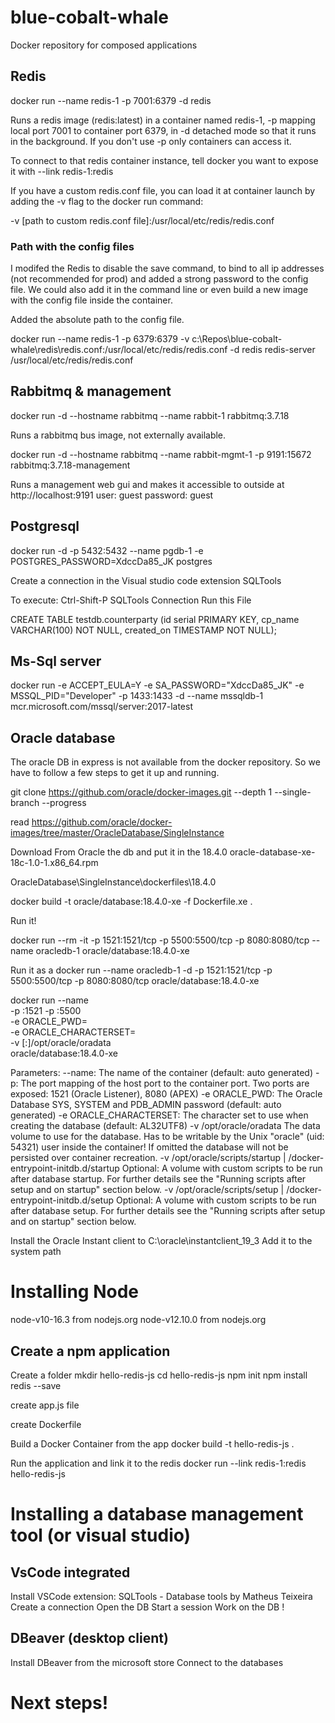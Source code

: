 # blue-cobalt-whale
Docker repository for composed applications

## Redis
docker run --name redis-1 -p 7001:6379 -d redis 

Runs a redis image (redis:latest) in a container named redis-1, -p mapping local port 7001 to container port 6379, in -d detached mode so that it runs in the background. If you don't use -p only containers can access it. 

To connect to that redis container instance, tell docker you want to expose it with --link redis-1:redis

If you have a custom redis.conf file, you can load it at container launch by adding the -v flag to the docker run command:

 -v [path to custom redis.conf file]:/usr/local/etc/redis/redis.conf

 ### Path with the config files 

 I modifed the Redis to disable the save command, to bind to all ip addresses (not recommended for prod) and added a strong password to the config file. We could also add it in the command line or even build a new image with the config file inside the container. 

 Added the absolute path to the config file.

 docker run --name redis-1 -p 6379:6379  -v c:\Repos\blue-cobalt-whale\redis\redis.conf:/usr/local/etc/redis/redis.conf -d redis redis-server /usr/local/etc/redis/redis.conf


## Rabbitmq & management
docker run -d --hostname rabbitmq --name rabbit-1 rabbitmq:3.7.18 

Runs a rabbitmq bus image, not externally available.

docker run -d --hostname rabbitmq --name rabbit-mgmt-1 -p 9191:15672 rabbitmq:3.7.18-management

Runs a management web gui and makes it accessible to outside at http://localhost:9191
user: guest
password: guest

## Postgresql

docker run -d -p 5432:5432 --name pgdb-1 -e POSTGRES_PASSWORD=XdccDa85_JK postgres

Create a connection in the Visual studio code extension SQLTools

To execute: 
Ctrl-Shift-P SQLTools Connection Run this File

CREATE TABLE testdb.counterparty 
    (id serial PRIMARY KEY,
    cp_name VARCHAR(100) NOT NULL,
    created_on TIMESTAMP NOT NULL);

## Ms-Sql server

docker run -e ACCEPT_EULA=Y -e SA_PASSWORD="XdccDa85_JK" -e MSSQL_PID="Developer" -p 1433:1433 -d --name mssqldb-1 mcr.microsoft.com/mssql/server:2017-latest 

## Oracle database 

The oracle DB in express is not available from the docker repository. So we have to follow a few steps to get it up and running. 

git clone https://github.com/oracle/docker-images.git --depth 1 --single-branch --progress

read https://github.com/oracle/docker-images/tree/master/OracleDatabase/SingleInstance

Download From Oracle the db and put it in the 18.4.0
oracle-database-xe-18c-1.0-1.x86_64.rpm

OracleDatabase\SingleInstance\dockerfiles\18.4.0

docker build -t oracle/database:18.4.0-xe -f Dockerfile.xe .

Run it!

docker run --rm -it -p 1521:1521/tcp -p 5500:5500/tcp -p 8080:8080/tcp --name oracledb-1 oracle/database:18.4.0-xe

Run it as a 
docker run --name oracledb-1 -d -p 1521:1521/tcp -p 5500:5500/tcp -p 8080:8080/tcp oracle/database:18.4.0-xe


docker run --name <container name> \
-p <host port>:1521 -p <host port>:5500 \
-e ORACLE_PWD=<your database passwords> \
-e ORACLE_CHARACTERSET=<your character set> \
-v [<host mount point>:]/opt/oracle/oradata \
oracle/database:18.4.0-xe

Parameters:
   --name:        The name of the container (default: auto generated)
   -p:            The port mapping of the host port to the container port.
                  Two ports are exposed: 1521 (Oracle Listener), 8080 (APEX)
   -e ORACLE_PWD: The Oracle Database SYS, SYSTEM and PDB_ADMIN password (default: auto generated)
   -e ORACLE_CHARACTERSET:
                  The character set to use when creating the database (default: AL32UTF8)
   -v /opt/oracle/oradata
                  The data volume to use for the database.
                  Has to be writable by the Unix "oracle" (uid: 54321) user inside the container!
                  If omitted the database will not be persisted over container recreation.
   -v /opt/oracle/scripts/startup | /docker-entrypoint-initdb.d/startup
                  Optional: A volume with custom scripts to be run after database startup.
                  For further details see the "Running scripts after setup and on startup" section below.
   -v /opt/oracle/scripts/setup | /docker-entrypoint-initdb.d/setup
                  Optional: A volume with custom scripts to be run after database setup.
                  For further details see the "Running scripts after setup and on startup" section below.
				  
Install the Oracle Instant client to C:\oracle\instantclient_19_3
Add it to the system path 

# Installing Node
node-v10-16.3 from nodejs.org
node-v12.10.0 from nodejs.org

## Create a npm application 
Create a folder
mkdir hello-redis-js
cd hello-redis-js
npm init 
npm install redis --save

create app.js file

create Dockerfile

Build a Docker Container from the app 
docker build -t hello-redis-js .

Run the application and link it to the redis 
docker run --link redis-1:redis hello-redis-js 

# Installing a database management tool (or visual studio)

## VsCode integrated
Install VSCode extension: SQLTools - Database tools by Matheus Teixeira
Create a connection
Open the DB 
Start a session 
Work on the DB !

## DBeaver (desktop client)
Install DBeaver from the microsoft store 
Connect to the databases 

# Next steps!
